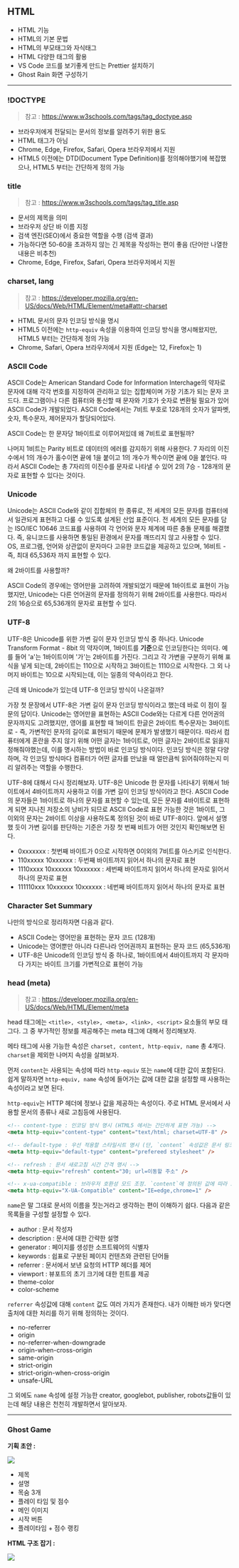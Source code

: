 ## HTML

- HTML 기능
- HTML의 기본 문법
- HTML의 부모태그와 자식태그
- HTML 다양한 태그의 활용
- VS Code 코드를 보기좋게 만드는 Prettier 설치하기
- Ghost Rain 화면 구성하기

---

### !DOCTYPE

> 참고 : https://www.w3schools.com/tags/tag_doctype.asp

- 브라우저에게 전달되는 문서의 정보를 알려주기 위한 용도
- HTML 태그가 아님
- Chrome, Edge, Firefox, Safari, Opera 브라우저에서 지원
- HTML5 이전에는 DTD(Document Type Definition)를 정의해야했기에 복잡했으나, HTML5 부터는 간단하게 정의 가능

### title

> 참고 : https://www.w3schools.com/tags/tag_title.asp

- 문서의 제목을 의미
- 브라우저 상단 바 이름 지정
- 검색 엔진(SEO)에서 중요한 역할을 수행 (검색 결과)
- 가능하다면 50-60을 초과하지 않는 긴 제목을 작성하는 편이 좋음 (단어만 나열한 내용은 비추천)
- Chrome, Edge, Firefox, Safari, Opera 브라우저에서 지원

### charset, lang

> 참고 : https://developer.mozilla.org/en-US/docs/Web/HTML/Element/meta#attr-charset

- HTML 문서의 문자 인코딩 방식을 명시
- HTML5 이전에는 `http-equiv` 속성을 이용하여 인코딩 방식을 명시해왔지만, HTML5 부터는 간단하게 정의 가능
- Chrome, Safari, Opera 브라우저에서 지원 (Edge는 12, Firefox는 1)

### ASCII Code

ASCII Code는 American Standard Code for Information Interchage의 약자로 문자에 대해 각각 번호를 지정하여 관리하고 있는 집합체이며 가장 기초가 되는 문자 코드다. 프로그램이나 다른 컴퓨터와 통신할 때 문자와 기호가 숫자로 변환될 필요가 있어 ASCII Code가 개발되었다. ASCII Code에서는 7비트 부호로 128개의 숫자가 알파벳, 숫자, 특수문자, 제어문자가 할당되어있다.

ASCII Code는 한 문자당 1바이트로 이루어져있데 왜 7비트로 표현될까?

나머지 1비트는 Parity 비트로 데이터의 에러를 감지하기 위해 사용한다. 7 자리의 이진수에서 1의 개수가 홀수이면 끝에 1을 붙이고 1의 개수가 짝수이면 끝에 0을 붙인다. 따라서 ASCII Code는 총 7자리의 이진수를 문자로 나타낼 수 있어 2의 7승 - 128개의 문자로 표현할 수 있다는 것이다.

### Unicode

Unicode는 ASCII Code와 같이 집합체의 한 종류로, 전 세계의 모든 문자를 컴퓨터에서 일관되게 표현하고 다룰 수 있도록 설계된 산업 표준이다. 전 세계의 모든 문자를 담는 ISO/IEC 10646 코드표를 사용하여 각 언어와 문자 체계에 따른 충돌 문제를 해결했다. 즉, 유니코드를 사용하면 통일된 환경에서 문자를 깨뜨리지 않고 사용할 수 있다. OS, 프로그램, 언어와 상관없이 문자마다 고유한 코드값을 제공하고 있으며, 16비트 - 즉, 최대 65,536자 까지 표현할 수 있다.

왜 2바이트를 사용할까?

ASCII Code의 경우에는 영어만을 고려하여 개발되었기 때문에 1바이트로 표현이 가능했지만, Unicode는 다른 언어권의 문자를 정의하기 위해 2바이트를 사용한다. 따라서 2의 16승으로 65,536개의 문자로 표현할 수 있다.

### UTF-8

UTF-8은 Unicode를 위한 가변 길이 문자 인코딩 방식 중 하나다. Unicode Transform Format - 8bit 의 약자이며, 1바이트를 **기준**으로 인코딩한다는 의미다. 예를 들어 'a'는 1바이트이며 '가'는 2바이트를 가진다. 그리고 각 가변을 구분하기 위해 표식을 넣게 되는데, 2바이트는 110으로 시작하고 3바이트는 1110으로 시작한다. 그 외 나머지 바이트는 10으로 시작되는데, 이는 일종의 약속이라고 한다.

근데 왜 Unicode가 있는데 UTF-8 인코딩 방식이 나온걸까?

가장 첫 문장에서 UTF-8은 가변 길이 문자 인코딩 방식이라고 했는데 바로 이 점이 질문의 답이다. Unicode는 영어만을 표현하는 ASCII Code와는 다르게 다른 언어권의 문자까지도 고려했지만, 영어를 표현할 때 1바이트 한글은 2바이트 특수문자는 3바이트로 - 즉, 가변적인 문자의 길이로 표현되기 때문에 문제가 발생했기 때문이다. 따라서 컴퓨터에게 혼란을 주지 않기 위해 어떤 글자는 1바이트로, 어떤 글자는 2바이트로 읽을지 정해줘야했는데, 이를 명시하는 방법이 바로 인코딩 방식이다. 인코딩 방식은 정말 다양하며, 각 인코딩 방식마다 컴퓨터가 어떤 글자를 만났을 때 얼만큼씩 읽어줘야하는지 미리 알려주는 역할을 수행한다.

UTF-8에 대해서 다시 정리해보자. UTF-8은 Unicode 한 문자를 나타내기 위해서 1바이트에서 4바이트까지 사용하고 이를 가변 길이 인코딩 방식이라고 한다. ASCII Code의 문자들은 1바이트로 하나의 문자를 표현할 수 있는데, 모든 문자를 4바이트로 표현하게 되면 지나친 저장소의 낭비가 되므로 ASCII Code로 표현 가능한 것은 1바이트, 그 이외의 문자는 2바이트 이상을 사용하도록 정의된 것이 바로 UTF-8이다. 앞에서 설명했 듯이 가변 길이를 판단하는 기준은 가장 첫 번째 비트가 어떤 것인지 확인해보면 된다.

- 0xxxxxxx : 첫번째 바이트가 0으로 시작하면 0이외의 7비트를 아스키로 인식한다.
- 110xxxxx 10xxxxxx : 두번째 바이트까지 읽어서 하나의 문자로 표현
- 1110xxxx 10xxxxxx 10xxxxxx : 세번째 바이트까지 읽어서 하나의 문자로 읽어서 하나의 문자로 표현
- 111110xxx 10xxxxxx 10xxxxxx : 네번째 바이트까지 읽어서 하나의 문자로 표현

### Character Set Summary

나만의 방식으로 정리하자면 다음과 같다.

- ASCII Code는 영어만을 표현하는 문자 코드 (128개)
- Unicode는 영어뿐만 아니라 다른나라 언어권까지 표현하는 문자 코드 (65,536개)
- UTF-8은 Unicode의 인코딩 방식 중 하나로, 1바이트에서 4바이트까지 각 문자마다 가지는 바이트 크기를 가변적으로 표현이 가능

### head (meta)

> 참고 : https://developer.mozilla.org/en-US/docs/Web/HTML/Element/meta

head 태그에는 `<title>, <style>, <meta>, <link>, <script>` 요소들의 부모 태그다. 그 중 부가적인 정보를 제공해주는 meta 태그에 대해서 정리해보자.

메타 태그에 사용 가능한 속성은 `charset, content, http-equiv, name` 총 4개다. `charset`을 제외한 나머지 속성을 살펴보자.

먼저 `content`는 사용되는 속성에 따라 `http-equiv` 또는 `name`에 대한 값이 포함된다. 쉽게 말하자면 `http-equiv, name` 속성에 들어가는 값에 대한 값을 설정할 때 사용하는 속성이라고 보면 된다.

`http-equiv`는 HTTP 헤더에 정보나 값을 제공하는 속성이다. 주로 HTML 문서에서 사용할 문서의 종류나 새로 고침등에 사용된다.

```html
<!-- content-type : 인코딩 방식 명시 (HTML5 에서는 간단하게 표현 가능) -->
<meta http-equiv="content-type" content="text/html; charset=UTF-8" />

<!-- default-type : 우선 적용할 스타일시트 명시 (단, `content` 속성값은 문서 링크의 title 속성값이나 style의 title 속성값과 일치해야한다.) -->
<meta http-equiv="default-type" content="prefereed stylesheet" />

<!-- refresh : 문서 새로고침 시간 간격 명시 -->
<meta http-equiv="refresh" content="30; url=이동할 주소" />

<!-- x-ua-compatible : 브라우저 호환성 모드 조정. `content`에 정의된 값에 따라 브라우저는 해당 버전으로 호환성 보기로 열림 (대부분 생략하는 경우가 많은 듯) -->
<meta http-equiv="X-UA-Compatible" content="IE=edge,chrome=1" />
```

`name`은 말 그대로 문서의 이름을 짓는거라고 생각하는 편이 이해하기 쉽다. 다음과 같은 목록들을 구성할 설정할 수 있다.

- author : 문서 작성자
- description : 문서에 대한 간략한 설명
- generator : 페이지를 생성한 소프트웨어의 식별자
- keywords : 쉽표로 구분된 페이지 컨텐츠와 관련된 단어들
- referrer : 문서에서 보낸 요청의 HTTP 헤더를 제어
- viewport : 뷰포트의 초기 크기에 대한 힌트를 제공
- theme-color
- color-scheme

`referrer` 속성값에 대해 `content` 값도 여러 가지가 존재한다. 내가 이해한 바가 맞다면 출처에 대한 처리를 하기 위해 정의하는 것이다.

- no-referrer
- origin
- no-referrer-when-downgrade
- origin-when-cross-origin
- same-origin
- strict-origin
- strict-origin-when-cross-origin
- unsafe-URL

그 외에도 `name` 속성에 설정 가능한 creator, googlebot, publisher, robots값들이 있는데 해당 내용은 천천히 개발하면서 알아보자.

---

### Ghost Game

**기획 초안 :**

![](/images/ghost_game_draft.png)

- 제목
- 설명
- 목숨 3개
- 플레이 타임 및 점수
- 메인 이미지
- 시작 버튼
- 플레이타임 + 점수 랭킹

**HTML 구조 잡기 :**

![](/images/ghost_game_html.png)
